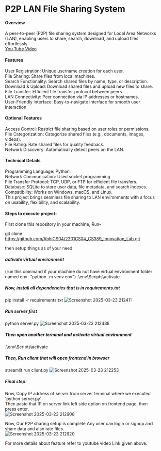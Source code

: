 # P2P LAN File Sharing System
#### Overview
A peer-to-peer (P2P) file sharing system designed for Local Area Networks (LAN), enabling users to share, search, download, and upload files effortlessly. <br>
[You Tube Video](https://youtu.be/EihcUknVq10) <br>
#### Features
User Registration: Unique username creation for each user. <br>
File Sharing: Share files from local machines. <br>
Search Functionality: Search shared files by name, type, or description. <br>
Download & Upload: Download shared files and upload new files to share. <br>
File Transfer: Efficient file transfer protocol between peers. <br>
LAN Connectivity: Peer connection via IP addresses or hostnames. <br>
User-Friendly Interface: Easy-to-navigate interface for smooth user interaction. <br>
#### Optional Features
Access Control: Restrict file sharing based on user roles or permissions. <br>
File Categorization: Categorize shared files (e.g., documents, images, videos). <br>
File Rating: Rate shared files for quality feedback. <br>
Network Discovery: Automatically detect peers on the LAN. <br>
#### Technical Details
Programming Language: Python. <br>
Network Communication: Used socket programming. <br>
File Transfer Protocol: TCP, UDP, or FTP for efficient file transfers. <br>
Database: SQLite to store user data, file metadata, and search indexes. <br>
Compatibility: Works on Windows, macOS, and Linux. <br>
This project brings seamless file sharing to LAN environments with a focus on usability, flexibility, and scalability. <br>

#### Steps to execute project-
First clone this repository in your machine, Run-

git clone https://github.com/AbhiCS04/2201CS04_CS389_Innovation_Lab.git

then setup things as of your need.

##### activate virtual environment 
(run this command if your machine do not have virtual environment folder named env- "python -m venv env")
.\env\Scripts\activate
##### Now, install all dependencies that is in requirements.txt
pip install -r requirements.txt
![Screenshot 2025-03-23 212411](https://github.com/user-attachments/assets/67d72718-c7a9-4d6c-8f26-a00ce25589fc)

##### Run server first
python server.py
![Screenshot 2025-03-23 212438](https://github.com/user-attachments/assets/f4c948af-4b23-45cb-b003-8c20012bf794)

##### Then open another terminal and activate virtual environment
.\env\Scripts\activate
##### Then, Run client that will open frontend in browser
streamlit run client.py
![Screenshot 2025-03-23 212253](https://github.com/user-attachments/assets/6c659c1b-e42c-4f85-beb0-dc3d280e9975)

##### Final step:
Now, Copy IP address of server from server terminal where we executed 'python server.py' <br>
Then paste that IP on server link left side option on frontend page, then press enter. <br>
![Screenshot 2025-03-23 212608](https://github.com/user-attachments/assets/707191a3-7a3a-45fe-aa5e-74e65b1e01da)

Now, Our P2P sharing setup is complete Any user can login or signup and share data and also rate files. <br>
![Screenshot 2025-03-23 212620](https://github.com/user-attachments/assets/9a5af992-1df0-425a-aa8c-2999b0e56143)

For more details about feature refer to youtube video Link given above. <br>
